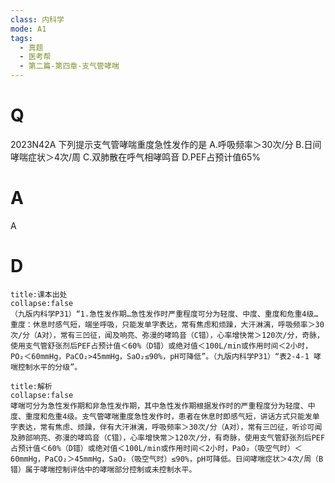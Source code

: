 ```yaml
---
class: 内科学
mode: A1
tags:
  - 真题
  - 医考帮
  - 第二篇-第四章-支气管哮喘
---
```


# Q
2023N42A 下列提示支气管哮喘重度急性发作的是
A.呼吸频率＞30次/分
B.日间哮喘症状＞4次/周
C.双肺散在呼气相哮鸣音
D.PEF占预计值65%

# A
A
# D
```ad-note
title:课本出处
collapse:false
（九版内科学P31）“1.急性发作期…急性发作时严重程度可分为轻度、中度、重度和危重4级…重度：休息时感气短，端坐呼吸，只能发单字表达，常有焦虑和烦躁，大汗淋漓，呼吸频率＞30次/分（A对），常有三凹征，闻及响亮、弥漫的哮鸣音（C错），心率增快常＞120次/分，奇脉，使用支气管舒张剂后PEF占预计值＜60%（D错）或绝对值＜100L/min或作用时间＜2小时，PO₂＜60mmHg，PaCO₂>45mmHg，SaO₂≤90%，pH可降低”。（九版内科学P31）“表2-4-1 哮喘控制水平的分级”。
```

```ad-summary
title:解析
collapse:false
哮喘可分为急性发作期和非急性发作期，其中急性发作期根据发作时的严重程度分为轻度、中度、重度和危重4级。支气管哮喘重度急性发作时，患者在休息时即感气短，讲话方式只能发单字表达，常有焦虑、烦躁，伴有大汗淋漓，呼吸频率＞30次/分（A对），常有三凹征，听诊可闻及肺部响亮、弥漫的哮鸣音（C错），心率增快常＞120次/分，有奇脉，使用支气管舒张剂后PEF占预计值＜60%（D错）或绝对值＜100L/min或作用时间＜2小时，PaO₂（吸空气时）＜60mmHg，PaCO₂＞45mmHg，SaO₂（吸空气时）≤90%，pH可降低。日间哮喘症状＞4次/周（B错）属于哮喘控制评估中的哮喘部分控制或未控制水平。
```

